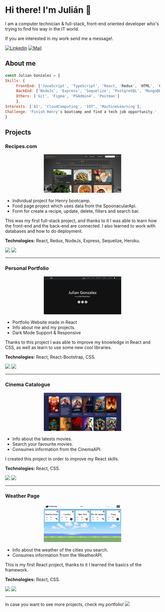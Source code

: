 
  # Hi there! I'm Julián 👋

   <p >I am a computer technician & full-stack, front-end oriented developer who's trying to find his way in the IT world.</p>
   <p> If you are interested in my work send me a message!.</p>

[![Linkedin](https://img.shields.io/badge/-Linkedin-blue?style=flat-square&logo=Linkedin&logoColor=white&link=https://www.linkedin.com/in/juliangonzalezdev//)](https://www.linkedin.com/in/juliangonzalezdev/)
[![Mail](https://img.shields.io/badge/-Mail-red?style=flat-square&logo=Gmail&logoColor=white&link=mailto:julianmarcos505@gmail.com)](mailto:julianmarcos505@gmail.com)
   
   ## About me
   ```js
const Julian Gonzalez = {
  Skills: {
        FrontEnd: ['JavaScript', 'TypeScript', 'React, 'Redux', 'HTML', 'CSS', 'Bootstrap'],
        BackEnd: ['NodeJs', 'Express', 'Sequelize', 'PostgreSQL', 'MongoDB'],
        Others: ['Git', 'Figma', 'PGAdmin4', 'Postman']
        },
  Interests: ['AI', 'CloudComputing', 'IOT', 'MachineLearning'],
  Challenge: 'Finish Henry's bootcamp and find a tech job opportunity.'
}
```

## Projects

### Recipes.com
<p align='center'>
<a align='center' href="https://recipes-page-p07scdq0p-xjuliang.vercel.app/">
<img src="./images/recipes-project.png" alt="Recipes.com" width="50%"> 
</a>

- Individual project for Henry bootcamp.
- Food page project which uses data from the SpoonacularApi.
- Form for create a recipe, update, delete, filters and search bar.

This was my first full-stack project, and thanks to it I was able to learn how the front-end and the back-end are connected. I also learned to work with databases and how to do deployment.

<b>Technologies:</b> React, Redux, NodeJs, Express, Sequelize, Heroku.

[![](https://img.shields.io/badge/-CODE-lightgrey?&link=https://github.com/xjuliang/PI-Food-Main)](https://github.com/xjuliang/PI-Food-Main)
[![](https://img.shields.io/badge/-PAGE-red?&link=https://recipes-page-p07scdq0p-xjuliang.vercel.app/)](https://recipes-page-p07scdq0p-xjuliang.vercel.app/)

<hr>

### Personal Portfolio

<p align='center'>     
   <a align='center' href="https://julian-gonzalez-portfolio.vercel.app/">
      <img src="./images/portfolio.png" alt="Portfolio" width="50%">  
    </a>
    
- Portfolio Website made in React
- Info about me and my projects.
- Dark Mode Support & Responsive

Thanks to this project I was able to improve my knowledge in React and CSS, as well as learn to use some new cool libraries. 

<b>Technologies:</b> React, React-Bootstrap, CSS.

[![](https://img.shields.io/badge/-CODE-lightgrey?&link=https://github.com/xjuliang/Julian-Gonzalez-Portfolio)](https://github.com/xjuliang/Julian-Gonzalez-Portfolio)
[![](https://img.shields.io/badge/-PAGE-red?&link=https://julian-gonzalez-portfolio.vercel.app/)](https://julian-gonzalez-portfolio.vercel.app/)
    
</p>

<hr>

### Cinema Catalogue

<p align='center'>     
   <a align='center' href="https://xjuliang.github.io/Cinema-Catalogue/">
      <img src="./images/cinema-catalogue.png" alt="Cinema Catalogue" width="50%">  
    </a>
    
- Info about the latests movies.
- Search your favourite movies.  
- Consumes information from the CinemaAPI.

I created this project in order to improve my React skills.
 
<b>Technologies:</b> React, CSS.
    
[![](https://img.shields.io/badge/-CODE-lightgrey?&link=https://github.com/xjuliang/Cinema-Catalogue)](https://github.com/xjuliang/Cinema-Catalogue)
[![](https://img.shields.io/badge/-PAGE-red?&link=https://xjuliang.github.io/Cinema-Catalogue)](https://xjuliang.github.io/Cinema-Catalogue)
</p>

<hr>

### Weather Page

<p align='center'>     
   <a align='center' href="https://weather-page-4f8ys22g8-xjuliang.vercel.app/">
      <img src="./images/weather-page.png" alt="Weather Page"   width="50%">  
    </a>
    
- Info about the weather of the cities you search.
- Consumes information from the WeatherAPI. 

This is my first React project, thanks to it I learned the basics of the framework.

<b>Technologies:</b> React, CSS.
    
[![](https://img.shields.io/badge/-CODE-lightgrey?&link=https://github.com/xjuliang/Weather-Page)](https://github.com/xjuliang/Weather-Page)
[![](https://img.shields.io/badge/-PAGE-red?&link=https://weather-page-4f8ys22g8-xjuliang.vercel.app/)](https://weather-page-4f8ys22g8-xjuliang.vercel.app/)
</p>

<hr>

In case you want to see more projects, check my portfolio!     [![](https://img.shields.io/badge/-See%20more-lightgrey?&link=https://julian-gonzalez-portfolio.vercel.app/projects)](https://julian-gonzalez-portfolio.vercel.app/) 